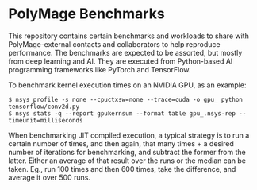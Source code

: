 # PolyMage Benchmarks

This repository contains certain benchmarks and workloads to share with
PolyMage-external contacts and collaborators to help reproduce performance. The
benchmarks are expected to be assorted, but mostly from deep
learning and AI. They are executed from Python-based AI programming frameworks
like PyTorch and TensorFlow.

To benchmark kernel execution times on an NVIDIA GPU, as an example:

```shell
$ nsys profile -s none --cpuctxsw=none --trace=cuda -o gpu_ python tensorflow/conv2d.py
$ nsys stats -q --report gpukernsum --format table gpu_.nsys-rep --timeunit=milliseconds
```

When benchmarking JIT compiled execution, a typical strategy is to run a certain
number of times, and then again, that many times + a desired number of
iterations for benchmarking, and subtract the former from the latter. Either an
average of that result over the runs or the median can be taken. Eg., run 100
times and then 600 times, take the difference, and average it over 500 runs.
